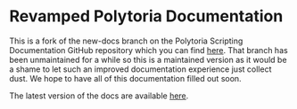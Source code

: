 # Revamped Polytoria Documentation

This is a fork of the new-docs branch on the Polytoria Scripting Documentation GitHub repository which you can find [here](https://github.com/Polytoria/Docs/tree/new-docs). That branch has been unmaintained for a while so this is a maintained version as it would be a shame to let such an improved documentation experience just collect dust. We hope to have all of this documentation filled out soon.

The latest version of the docs are available [here](https://starmanthegamer.github.io/poly-newdocs/).
